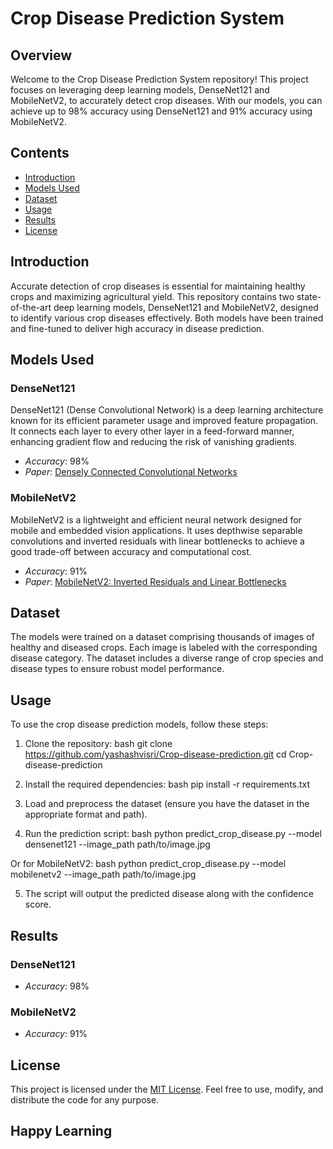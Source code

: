 # Crop Disease Prediction System

## Overview
Welcome to the Crop Disease Prediction System repository! This project focuses on leveraging deep learning models, DenseNet121 and MobileNetV2, to accurately detect crop diseases. With our models, you can achieve up to 98% accuracy using DenseNet121 and 91% accuracy using MobileNetV2.

## Contents
- [Introduction](#introduction)
- [Models Used](#models-used)
- [Dataset](#dataset)
- [Usage](#usage)
- [Results](#results)
- [License](#license)

## Introduction
Accurate detection of crop diseases is essential for maintaining healthy crops and maximizing agricultural yield. This repository contains two state-of-the-art deep learning models, DenseNet121 and MobileNetV2, designed to identify various crop diseases effectively. Both models have been trained and fine-tuned to deliver high accuracy in disease prediction.

## Models Used
### DenseNet121
DenseNet121 (Dense Convolutional Network) is a deep learning architecture known for its efficient parameter usage and improved feature propagation. It connects each layer to every other layer in a feed-forward manner, enhancing gradient flow and reducing the risk of vanishing gradients.

- *Accuracy*: 98%
- *Paper*: [Densely Connected Convolutional Networks](https://arxiv.org/abs/1608.06993)

### MobileNetV2
MobileNetV2 is a lightweight and efficient neural network designed for mobile and embedded vision applications. It uses depthwise separable convolutions and inverted residuals with linear bottlenecks to achieve a good trade-off between accuracy and computational cost.

- *Accuracy*: 91%
- *Paper*: [MobileNetV2: Inverted Residuals and Linear Bottlenecks](https://arxiv.org/abs/1801.04381)

## Dataset
The models were trained on a dataset comprising thousands of images of healthy and diseased crops. Each image is labeled with the corresponding disease category. The dataset includes a diverse range of crop species and disease types to ensure robust model performance.

## Usage
To use the crop disease prediction models, follow these steps:

1. Clone the repository:
bash
git clone https://github.com/yashashvisri/Crop-disease-prediction.git
cd Crop-disease-prediction


2. Install the required dependencies:
bash
pip install -r requirements.txt


3. Load and preprocess the dataset (ensure you have the dataset in the appropriate format and path).

4. Run the prediction script:
bash
python predict_crop_disease.py --model densenet121 --image_path path/to/image.jpg

Or for MobileNetV2:
bash
python predict_crop_disease.py --model mobilenetv2 --image_path path/to/image.jpg


5. The script will output the predicted disease along with the confidence score.

## Results
### DenseNet121
- *Accuracy*: 98%

### MobileNetV2
- *Accuracy*: 91%

## License
This project is licensed under the [MIT License](LICENSE). Feel free to use, modify, and distribute the code for any purpose.

## Happy Learning
